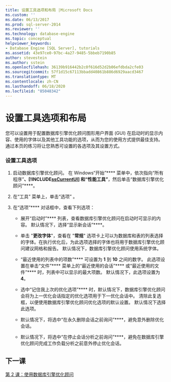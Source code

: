 ```yaml
---
title: 设置工具选项和布局 |Microsoft Docs
ms.custom: ''
ms.date: 06/13/2017
ms.prod: sql-server-2014
ms.reviewer: ''
ms.technology: database-engine
ms.topic: conceptual
helpviewer_keywords:
- Database Engine [SQL Server], tutorials
ms.assetid: 43e97ce0-97bc-4a27-9485-5bbeb7190b85
author: stevestein
ms.author: sstein
ms.openlocfilehash: 36139b916442b2c0f616d52d2b06efdbda2cfe03
ms.sourcegitcommit: 57f1d15c67113bbadd40861b886d6929aacd3467
ms.translationtype: MT
ms.contentlocale: zh-CN
ms.lasthandoff: 06/18/2020
ms.locfileid: "85048342"
---
```

# <a name="setting-tool-options-and-layout"></a>设置工具选项和布局
  您可以设置用于配置数据库引擎优化顾问图形用户界面 (GUI) 在启动时的显示内容、使用的字体以及其他工具功能的选项，从而为您的使用方式提供最佳支持。 通过本页的练习将让您熟悉可设置的各选项及其设置方式。  
  
### <a name="set-the-tool-options"></a>设置工具选项  
  
1.  启动数据库引擎优化顾问。 在 Windows“开始”**** 菜单中，依次指向“所有程序”****、[!INCLUDE[ssCurrentUI](../../includes/sscurrentui-md.md)] 和“性能工具”****，然后单击“数据库引擎优化顾问”****。  
  
2.  在“工具”  菜单上，单击“选项” 。  
  
3.  在“选项”**** 对话框中，查看下列选项：  
  
    -   展开“启动时”**** 列表，查看数据库引擎优化顾问在启动时可显示的内容。 默认情况下，选择“显示新会话”****。  
  
    -   单击 "**更改字体**"，查看在 "**常规**" 选项卡上可以为数据库和表的列表选择的字体。在执行优化后，为此选项选择的字体也将用于数据库引擎优化顾问建议网格和报告。 默认情况下，数据库引擎优化顾问使用系统字体。  
  
    -   “最近使用的列表中的项数”**** 可设置为 **1** 到 **10** 之间的数字。 此选项设置在单击“文件”**** 菜单上的“最近使用的会话”**** 或“最近使用的文件”**** 时，列表中可以显示的最大项数。 默认情况下，此选项设置为 **4**。  
  
    -   选中“记住我上次的优化选项”**** 时，默认情况下，数据库引擎优化顾问会将为上一优化会话指定的优化选项用于下一优化会话中。 清除此复选框，以便使用数据库引擎优化顾问优化选项的默认设置。 默认情况下选择此选项。  
  
    -   默认情况下，将选中“在永久删除会话之前询问”****，避免意外删除优化会话。  
  
    -   默认情况下，将选中“在停止会话分析之前询问”****，避免在数据库引擎优化顾问完成工作负载分析之前意外停止优化会话。  
  
## <a name="next-lesson"></a>下一课  
 [第 2 课：使用数据库引擎优化顾问](../../relational-databases/performance/database-engine-tuning-advisor.md)  
  
  
